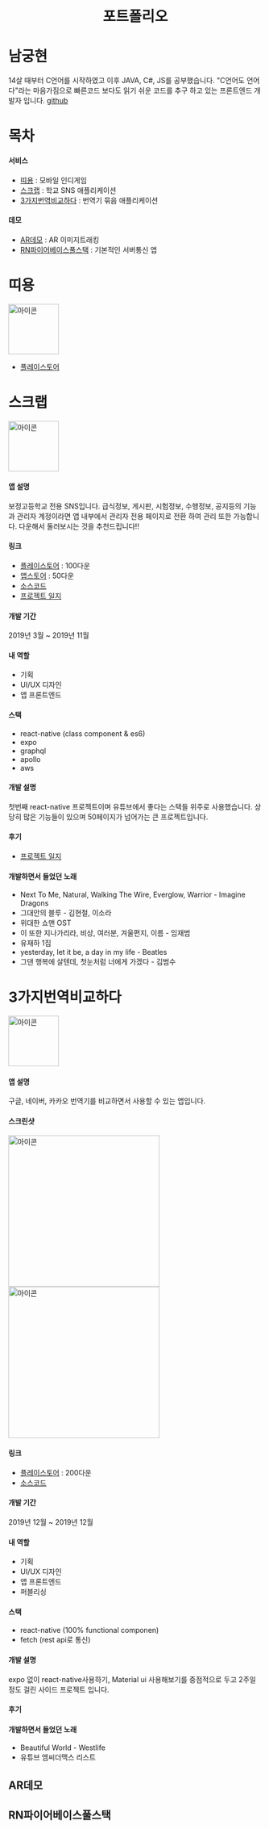 <h1 align="center">
    포트폴리오
</h1>

# 남궁현
14살 때부터 C언어를 시작하였고 이후 JAVA, C#, JS를 공부했습니다. "C언어도 언어다"라는 마음가짐으로 빠른코드 보다도 읽기 쉬운 코드를 추구 하고 있는 프론트엔드 개발자 입니다. 
[github](https://github.com/KoreanThinker)

# 목차
#### 서비스
- [띠용](#-띠용) : 모바일 인디게임
- [스크랩](#-스크랩) : 학교 SNS 애플리케이션
- [3가지번역비교하다](#-3가지번역비교하다) : 번역기 묶음 애플리케이션
#### 데모
- [AR데모](#-AR데모) : AR 이미지트래킹
- [RN파이어베이스풀스택](#-RN파이어베이스풀스택) : 기본적인 서버통신 앱

# 띠용 
<img src="https://lh3.googleusercontent.com/PBcDKZTqgz86VjT6FRzN_gBc_VIYDDDlVkTgxlc_tcUuIoT2MY-GxG2tDpy3n-VfZMGk=s180-rw" alt="아이콘" width="100" />


- [플레이스토어](https://play.google.com/store/apps/details?id=com.Korean.Thinker)


# 스크랩
<img src="https://lh3.googleusercontent.com/K-VjHwsYLjpaiTASQDiot2xNHkkqpsBcmXWCodJA1lmUFHlLpWvcifjc0g6gVOm9UGw=s180-rw" alt="아이콘" width="100" />

#### 앱 설명
보정고등학교 전용 SNS입니다. 급식정보, 게시판, 시험정보, 수행정보, 공지등의 기능과 관리자 계정이라면 앱 내부에서 관리자 전용 페이지로 전환 하여 관리 또한 가능합니다. 다운해서 둘러보시는 것을 추천드립니다!!
#### 링크
- [플레이스토어](https://play.google.com/store/apps/details?id=com.schoolapp.schoolappuser) : 100다운
- [앱스토어](https://apps.apple.com/kr/app/%EC%8A%A4%ED%81%AC%EB%9E%A9-%EB%B3%B4%EC%A0%95/id1478149413) : 50다운
- [소스코드](https://github.com/KoreanThinker/schoolapp-public)
- [프로젝트 일지]()

#### 개발 기간
2019년 3월 ~ 2019년 11월
#### 내 역할
- 기획
- UI/UX 디자인
- 앱 프론트엔드
#### 스택
- react-native (class component & es6)
- expo
- graphql
- apollo
- aws
#### 개발 설명
첫번째 react-native 프로젝트이며 유튜브에서 좋다는 스택들 위주로 사용했습니다. 상당히 많은 기능들이 있으며 50페이지가 넘어가는 큰 프로젝트입니다.
#### 후기
- [프로젝트 일지]()
#### 개발하면서 들었던 노래
- Next To Me, Natural, Walking The Wire, Everglow, Warrior - Imagine Dragons
- 그대안의 블루 - 김현철, 이소라
- 위대한 쇼맨 OST
- 이 또한 지나가리라, 비상, 여러분, 겨울편지, 이름 - 임재범
- 유재하 1집
- yesterday, let it be, a day in my life - Beatles 
- 그댄 행복에 살텐데, 첫눈처럼 너에게 가겠다 - 김범수

# 3가지번역비교하다
<img src="https://lh3.googleusercontent.com/pctpfs3Tc7tj09Cs2aQkXTLawBmy97kI1R1dOuxvRzua-S6slk3kaxgN-HsFDv3nFSk=s180-rw" alt="아이콘" width="100" />

#### 앱 설명
구글, 네이버, 카카오 번역기를 비교하면서 사용할 수 있는 앱입니다.
#### 스크린샷
<img src="https://lh3.googleusercontent.com/OtIFO-KKim96pYSU6JOrtObXDO76KPb3eVnu_rdaDpi9LvJf0guevIh6Em439tuHKg=w1920-h888-rw" alt="아이콘" width="300" />
<img src="https://lh3.googleusercontent.com/X0CVgGB5x61EhEb0nB_0TNlhuftLJ-1tjvNT04_VRQYdnMRFVjEhfPcpRRKIFlp9JFo=w1920-h888-rw" alt="아이콘" width="300" />

#### 링크
- [플레이스토어](https://play.google.com/store/apps/details?id=com.koreanthinker.translators) : 200다운
- [소스코드](https://github.com/KoreanThinker/translators-public)

#### 개발 기간
2019년 12월 ~ 2019년 12월
#### 내 역할
- 기획
- UI/UX 디자인
- 앱 프론트엔드
- 퍼블리싱
#### 스택
- react-native (100% functional componen)
- fetch (rest api로 통신)
#### 개발 설명
expo 없이 react-native사용하기, Material ui 사용해보기를 중점적으로 두고 2주일 정도 걸린 사이드 프로젝트 입니다.
#### 후기

#### 개발하면서 들었던 노래
- Beautiful World - Westlife
- 유튜브 엠씨더맥스 리스트

## AR데모

## RN파이어베이스풀스택